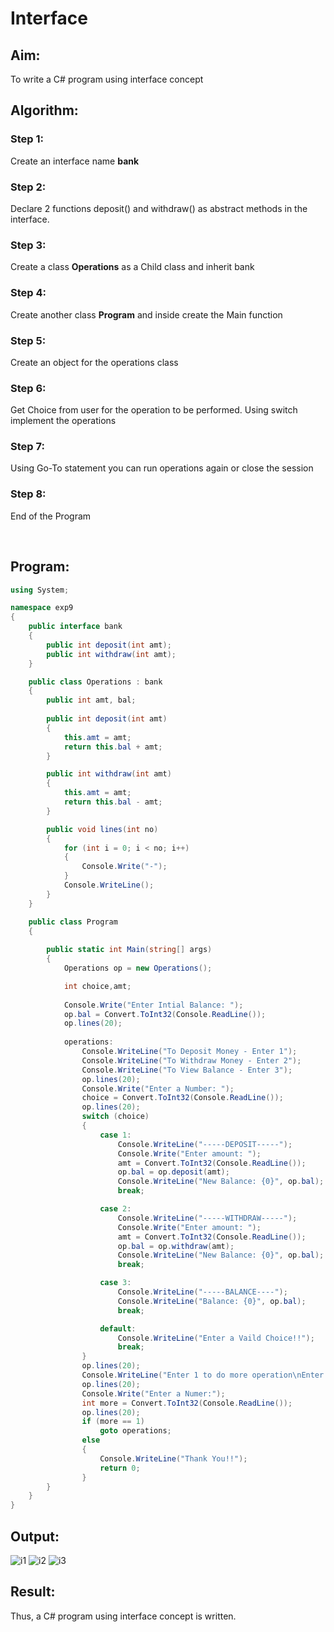 # Interface

## Aim:
To write a C# program using interface concept

## Algorithm:
### Step 1:
Create an interface name **bank**

### Step 2:
Declare 2 functions deposit() and withdraw() as abstract methods in the interface.

### Step 3:
Create a class **Operations** as a Child class and inherit bank

### Step 4:
Create another class **Program** and inside create the Main function

### Step 5:
Create an object for the operations class

### Step 6:
Get Choice from user for the operation to be performed. Using switch implement the operations

### Step 7:
Using Go-To statement you can run operations again or close the session

### Step 8:
End of the Program

</br>

## Program:
```C#
using System;

namespace exp9
{
    public interface bank
    {
        public int deposit(int amt);
        public int withdraw(int amt);
    } 

    public class Operations : bank
    {
        public int amt, bal;
        
        public int deposit(int amt)
        {
            this.amt = amt;
            return this.bal + amt;
        }

        public int withdraw(int amt)
        {
            this.amt = amt;
            return this.bal - amt;
        }

        public void lines(int no)
        {
            for (int i = 0; i < no; i++)
            {
                Console.Write("-");
            }
            Console.WriteLine();
        }
    }

    public class Program
    {
        
        public static int Main(string[] args)
        {
            Operations op = new Operations();

            int choice,amt;
            
            Console.Write("Enter Intial Balance: ");
            op.bal = Convert.ToInt32(Console.ReadLine());
            op.lines(20);
            
            operations:
                Console.WriteLine("To Deposit Money - Enter 1");
                Console.WriteLine("To Withdraw Money - Enter 2");
                Console.WriteLine("To View Balance - Enter 3");
                op.lines(20);
                Console.Write("Enter a Number: ");
                choice = Convert.ToInt32(Console.ReadLine());
                op.lines(20);
                switch (choice)
                {
                    case 1:
                        Console.WriteLine("-----DEPOSIT-----");
                        Console.Write("Enter amount: ");
                        amt = Convert.ToInt32(Console.ReadLine());
                        op.bal = op.deposit(amt);
                        Console.WriteLine("New Balance: {0}", op.bal);
                        break;

                    case 2:
                        Console.WriteLine("-----WITHDRAW-----");
                        Console.Write("Enter amount: ");
                        amt = Convert.ToInt32(Console.ReadLine());
                        op.bal = op.withdraw(amt);
                        Console.WriteLine("New Balance: {0}", op.bal);
                        break;

                    case 3:
                        Console.WriteLine("-----BALANCE----");
                        Console.WriteLine("Balance: {0}", op.bal);
                        break;

                    default:
                        Console.WriteLine("Enter a Vaild Choice!!");
                        break;
                }
                op.lines(20);
                Console.WriteLine("Enter 1 to do more operation\nEnter 2 to close session");
                op.lines(20);
                Console.Write("Enter a Numer:");
                int more = Convert.ToInt32(Console.ReadLine());
                op.lines(20);
                if (more == 1)
                    goto operations;
                else
                {
                    Console.WriteLine("Thank You!!");
                    return 0;
                }
        }
    }
}
```
## Output:
![i1](https://user-images.githubusercontent.com/93427237/244061481-9ce014d3-0541-4ee1-8b0b-5f8e951a6319.png)
![i2](https://user-images.githubusercontent.com/93427237/244061539-6ff65ebd-b150-43fb-8cb3-b9063315cddc.png)
![i3](https://user-images.githubusercontent.com/93427237/244061664-fbb1d238-2cae-4523-ad1b-28b85c20ccd9.png)
## Result:
Thus, a C# program using interface concept is written.

